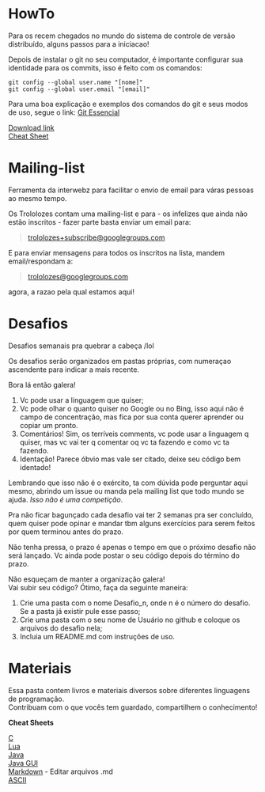 HowTo
=====

Para os recem chegados no mundo do sistema de controle de versão distribuído, alguns passos para a iniciacao!

Depois de instalar o git no seu computador, é importante configurar sua identidade para os commits, isso é feito com os comandos:

    git config --global user.name "[nome]"  
    git config --global user.email "[email]"

Para uma boa explicação e exemplos dos comandos do git e seus modos de uso, segue o link: [Git Essencial](http://git-scm.com/book/pt-br/Git-Essencial-Obtendo-um-Reposit%C3%B3rio-Git "Pro Git")

[Download link](http://git-scm.com/download/win "Windows Installer")  
[Cheat Sheet](http://www.cheat-sheets.org/saved-copy/git-cheat-sheet.svg "Cheat Sheet")


Mailing-list
============

Ferramenta da interwebz para facilitar o envio de email para váras pessoas ao mesmo tempo.

Os Trololozes contam uma mailing-list e para - os infelizes que ainda não estão inscritos - fazer parte basta enviar um email para:  
>trololozes+subscribe@googlegroups.com

E para enviar mensagens para todos os inscritos na lista, mandem email/respondam a:  
>trololozes@googlegroups.com

agora, a razao pela qual estamos aqui!


Desafios
========

Desafios semanais pra quebrar a cabeça /lol

Os desafios serão organizados em pastas próprias, com numeraçao ascendente para indicar a mais recente.  

Bora lá então galera!

1. Vc pode usar a linguagem que quiser;  
2. Vc pode olhar o quanto quiser no Google ou no Bing, isso aqui não é campo de concentração, mas fica por sua conta querer aprender ou copiar um pronto.  
3. Comentários! Sim, os terríveis comments, vc pode usar a linguagem q quiser, mas vc vai ter q comentar oq vc ta fazendo e como vc ta fazendo.  
4. Identação! Parece óbvio mas vale ser citado, deixe seu código bem identado!

Lembrando que isso não é o exército, ta com dúvida pode perguntar aqui mesmo, abrindo um issue ou manda pela mailing list que todo mundo se ajuda. *Isso não é uma competição*.

Pra não ficar bagunçado cada desafio vai ter 2 semanas pra ser concluído, quem quiser pode opinar e mandar tbm alguns exercícios para serem feitos por quem terminou antes do prazo.

Não tenha pressa, o prazo é apenas o tempo em que o próximo desafio não será lançado. Vc ainda pode postar o seu código depois do término do prazo.

Não esqueçam de manter a organização galera!  
Vai subir seu código? Ótimo, faça da seguinte maneira:

1. Crie uma pasta com o nome Desafio\_n, onde n é o número do desafio. Se a pasta já existir pule esse passo;  
2. Crie uma pasta com o seu nome de Usuário no github e coloque os arquivos do desafio nela;  
3. Incluia um README.md com instruções de uso.


Materiais
=========

Essa pasta contem livros e materiais diversos sobre diferentes linguagens de programação.  
Contribuam com o que vocês tem guardado, compartilhem o conhecimento!


**Cheat Sheets**

[C](http://www.digilife.be/quickreferences/QRC/C%20Reference%20Card%20%28ANSI%29%202.2.pdf "C Cheat Sheet")  
[Lua](http://www.ewald-arnold.de/lua/lua-apiref.pdf "Lua C API Cheat Sheet")  
[Java](http://mindprod.com/jgloss/jcheat.html "Java Core Cheat Sheet")  
[Java GUI](http://refcardz.dzone.com/refcardz/getting-started-java-gui "Java GUI Cheat Sheet")  
[Markdown](http://warpedvisions.org/projects/markdown-cheat-sheet.md "Markdown Cheat Sheet") - Editar arquivos .md  
[ASCII](http://www.petefreitag.com/cheatsheets/ascii-codes/ "Ascii Cheat Sheet")  
